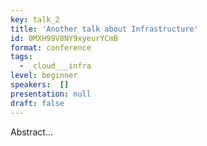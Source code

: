 ```yaml
---
key: talk_2
title: 'Another talk about Infrastructure'
id: 0MXH99V8NY9xyeurYCmB
format: conference
tags:
  - _cloud___infra
level: beginner
speakers:  []
presentation: null
draft: false
---
```

Abstract...
